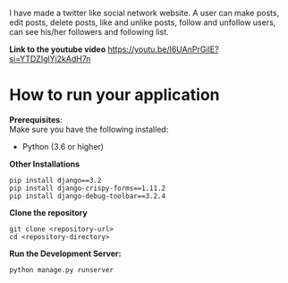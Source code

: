 I have made a twitter like social network website.
A user can make posts, edit posts, delete posts, like and unlike posts, follow and unfollow users, can see his/her followers and following list. 

**Link to the youtube video**
https://youtu.be/I6UAnPrGiIE?si=YTDZIglYj2kAdH7n

# How to run your application

**Prerequisites**:\
Make sure you have the following installed:
- Python (3.6 or higher)

**Other Installations**
```
pip install django==3.2
pip install django-crispy-forms==1.11.2
pip install django-debug-toolbar==3.2.4
```

**Clone the repository**
```
git clone <repository-url>
cd <repository-directory>
```

**Run the Development Server:**
```
python manage.py runserver

```
